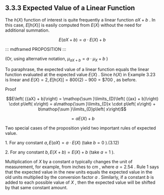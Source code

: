 ## 3.3.3 Expected Value of a Linear Function 

The $h\left( X\right)$ function of interest is quite frequently a linear
function ${aX} + b$ . In this case,
$E\left\lbrack {h\left( X\right) }\right\rbrack$ is easily computed from
$E\left( X\right)$ without the need for additional summation.

$$E\left( {{aX} + b}\right) = a \cdot E\left( X\right) + b$$

::: mdframed
PROPOSITION
:::

(Or, using alternative notation,
${\mu }_{{aX} + b} = a \cdot {\mu }_{X} + b$ )

To paraphrase, the expected value of a linear function equals the linear
function evaluated at the expected value $E\left( X\right)$ . Since
$h\left( X\right)$ in Example 3.23 is linear and
$E\left( X\right) = 2,E\left\lbrack {h\left( X\right) }\right\rbrack = {800}\left( 2\right) - {900} = \$ {700}$
, as before.

Proof

$$E\left( {{aX} + b}\right) = \mathop{\sum }\limits_{D}\left( {{ax} + b}\right) \cdot p\left( x\right) = a\mathop{\sum }\limits_{D}x \cdot p\left( x\right) + b\mathop{\sum }\limits_{D}p\left( x\right)$$

$$= {aE}\left( X\right) + b$$

Two special cases of the proposition yield two important rules of
expected value.

1\. For any constant $a,E\left( {aX}\right) = a \cdot E\left( X\right)$
(take $b = 0$ ).(3.12)

2\. For any constant $b,E\left( {X + b}\right) = E\left( X\right) + b$
(take $a = 1$ ).

Multiplication of $X$ by a constant $a$ typically changes the unit of
measurement, for example, from inches to $\mathrm{{cm}}$ , where
$a = {2.54}$ . Rule 1 says that the expected value in the new units
equals the expected value in the old units multiplied by the conversion
factor $a$ . Similarly, if a constant $b$ is added to each possible
value of $X$ , then the expected value will be shifted by that same
constant amount.